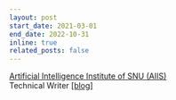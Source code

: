 ```yaml
---
layout: post
start_date: 2021-03-01
end_date: 2022-10-31
inline: true
related_posts: false
---
```


[Artificial Intelligence Institute of SNU (AIIS)](https://aiis.snu.ac.kr/eng/)  
Technical Writer [[blog]](https://medium.com/snu-aiis-blog)